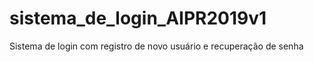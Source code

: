 # sistema_de_login_AIPR2019v1
Sistema de login com registro de novo usuário e  recuperação de senha
